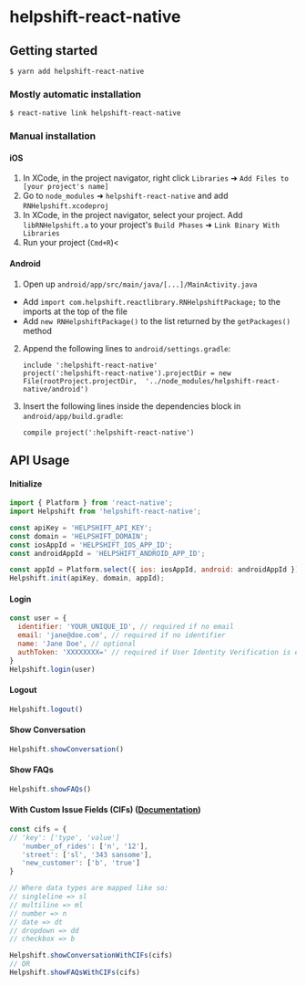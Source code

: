 


# helpshift-react-native

## Getting started

`$ yarn add helpshift-react-native`

### Mostly automatic installation

`$ react-native link helpshift-react-native`

### Manual installation

#### iOS

1. In XCode, in the project navigator, right click `Libraries` ➜ `Add Files to [your project's name]`
2. Go to `node_modules` ➜ `helpshift-react-native` and add `RNHelpshift.xcodeproj`
3. In XCode, in the project navigator, select your project. Add `libRNHelpshift.a` to your project's `Build Phases` ➜ `Link Binary With Libraries`
4. Run your project (`Cmd+R`)<

#### Android

1. Open up `android/app/src/main/java/[...]/MainActivity.java`
  - Add `import com.helpshift.reactlibrary.RNHelpshiftPackage;` to the imports at the top of the file
  - Add `new RNHelpshiftPackage()` to the list returned by the `getPackages()` method
2. Append the following lines to `android/settings.gradle`:
    ```
    include ':helpshift-react-native'
    project(':helpshift-react-native').projectDir = new File(rootProject.projectDir,  '../node_modules/helpshift-react-native/android')
    ```
3. Insert the following lines inside the dependencies block in `android/app/build.gradle`:
    ```
   compile project(':helpshift-react-native')
    ```


## API Usage
#### Initialize
```javascript
import { Platform } from 'react-native';
import Helpshift from 'helpshift-react-native';

const apiKey = 'HELPSHIFT_API_KEY';
const domain = 'HELPSHIFT_DOMAIN';
const iosAppId = 'HELPSHIFT_IOS_APP_ID';
const androidAppId = 'HELPSHIFT_ANDROID_APP_ID';

const appId = Platform.select({ ios: iosAppId, android: androidAppId })
Helpshift.init(apiKey, domain, appId);
```

#### Login
```javascript
const user = {
  identifier: 'YOUR_UNIQUE_ID', // required if no email
  email: 'jane@doe.com', // required if no identifier
  name: 'Jane Doe', // optional
  authToken: 'XXXXXXXX=' // required if User Identity Verification is enabled
}
Helpshift.login(user)
```

#### Logout
```javascript
Helpshift.logout()
```

#### Show Conversation
```javascript
Helpshift.showConversation()
```

#### Show FAQs
```javascript
Helpshift.showFAQs()
```

#### With Custom Issue Fields (CIFs) ([Documentation](https://support.helpshift.com/kb/article/custom-issue-fields/))
```javascript
const cifs = {
// 'key': ['type', 'value']
   'number_of_rides': ['n', '12'],
   'street': ['sl', '343 sansome'],
   'new_customer': ['b', 'true']
}

// Where data types are mapped like so:
// singleline => sl
// multiline => ml
// number => n
// date => dt
// dropdown => dd
// checkbox => b

Helpshift.showConversationWithCIFs(cifs)
// OR
Helpshift.showFAQsWithCIFs(cifs)
```
